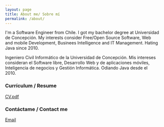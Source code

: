 ```yaml
---
layout: page
title: About me/ Sobre mí
permalink: /about/
---
```

I'm a Software Engineer from Chile. I got my bachelor degree at Universidad de Concepción. 
My interests consider Free/Open Source Software, Web and mobile Development, Businees Intelligence and IT Management. Hating Java since 2010.

Ingeniero Civil Informático de la Universidad de Concepción. Mis intereses consideran el Software libre, Desarrollo Web y de aplicaciones móviles, Inteligencia de negocios y Gestión Informática. Odiando Java desde el 2010.

### Currículum / Resume
[CV.pdf](https://dl.dropboxusercontent.com/u/9576010/CV_2016.pdf)

### Contáctame / Contact me

[Email](mailto:raulvillegasleiva@gmail.com)
